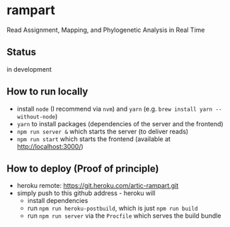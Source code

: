 # rampart
Read Assignment, Mapping, and Phylogenetic Analysis in Real Time

## Status
in development

## How to run locally
* install `node` (I recommend via `nvm`) and `yarn` (e.g. `brew install yarn --without-node`)
* `yarn` to install packages (dependencies of the server and the frontend)
* `npm run server &` which starts the server (to deliver reads)
* `npm run start` which starts the frontend (available at [http://localhost:3000/](http://localhost:3000/))

## How to deploy (Proof of principle)
* heroku remote: https://git.heroku.com/artic-rampart.git
* simply push to this github address - heroku will
  * install dependencies
  * run `npm run heroku-postbuild`, which is just `npm run build`
  * run `npm run server` via the `Procfile` which serves the build bundle
